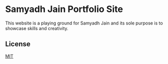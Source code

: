# Samyadh Jain Portfolio Site

This website is a playing ground for Samyadh Jain and its sole purpose is to showcase skills and creativity.

## License

[MIT](https://choosealicense.com/licenses/mit/)
